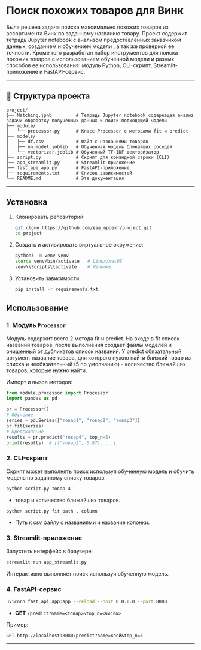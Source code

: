 # Поиск похожих товаров для Винк

Была решена задача поиска максимально похожих товаров из ассортимента Винк по заданному названию товару. Проект содержит тетрадь Jupyter notebook с анализом предоставленных заказчиком данных, созданием и обучением модели , а так же проверкой ее точности. Кроме того разработан набор инструментов для поиска похожих товаров с использованием обученной модели и разных способов ее использования: модуль Python, CLI-скрипт, Streamlit-приложение и FastAPI-сервис.

---

## 📁 Структура проекта

```
project/
├── Matching.jpnb         # Тетрадь Jupyter notebook содержащая анализ задачи обработку полученных данных и поиск подходящей модели
├── module/
│   └── processor.py      # Класс Processor с методами fit и predict
├── models/
│   ├── df.csv            # Файл с названиями товаров
│   ├── nn_model.joblib   # Обученная модель ближайших соседей
│   └── vectorizer.joblib # Обученный TF-IDF векторизатор
├── script.py             # Скрипт для командной строки (CLI)
├── app_streamlit.py      # Streamlit-приложение
├── fast_api_app.py       # FastAPI-приложение
├── requirements.txt      # Список зависимостей
└── README.md             # Эта документация
```

---

##  Установка

1. Клонировать репозиторий:
   ```bash
   git clone https://github.com/ваш_проект/project.git
   cd project
   ```
2. Создать и активировать виртуальное окружение:
   ```bash
   python3 -m venv venv
   source venv/bin/activate   # Linux/macOS
   venv\\Scripts\\activate    # Windows
   ```
3. Установить зависимости:
   ```bash
   pip install -r requirements.txt
   ```

##  Использование

### 1. Модуль `Processor`

Модуль содержит всего 2 метода fit и predict. На входе в fit список названий товаров, после выполнения создает файлы моделей и очишенный от дубликатов список названий.
У predict обязатальный аргумент название товара, для которого нужно найти близкий товар из списка и необязательный (5 по умолчанию) - количество ближайших товаров, которые нужно найти. 

Импорт и вызов методов:

```python
from module.processor import Processor
import pandas as pd

pr = Processor()
# Обучение
series = pd.Series(["товар1", "товар2", "товар3"])
pr.fit(series)
# Предсказание
results = pr.predict("товар4", top_n=5)
print(results)  # [("товар2", 0.87), ...]
```

### 2. CLI-скрипт

Скрипт может выполнять поиск используя обученную модель и обучить модель по  заданному списку товаров.

```bash
python script.py товар 4
```
- товар и количество ближайших товаров.

```bash
python script.py fit path , column
```
- Путь к csv файлу с названиями и название колонки.

### 3. Streamlit-приложение

Запустить интерфейс в браузере:
```bash
streamlit run app_streamlit.py
```
Интерактивно выполняет поиск используя обученную модель.

### 4. FastAPI-сервис

```bash
uvicorn fast_api_app:app --reload --host 0.0.0.0 --port 8080
```

- **GET** `/predict?name=<товар>&top_n=<число>`

Пример:
```
GET http://localhost:8080/predict?name=клей&top_n=3
```

---

